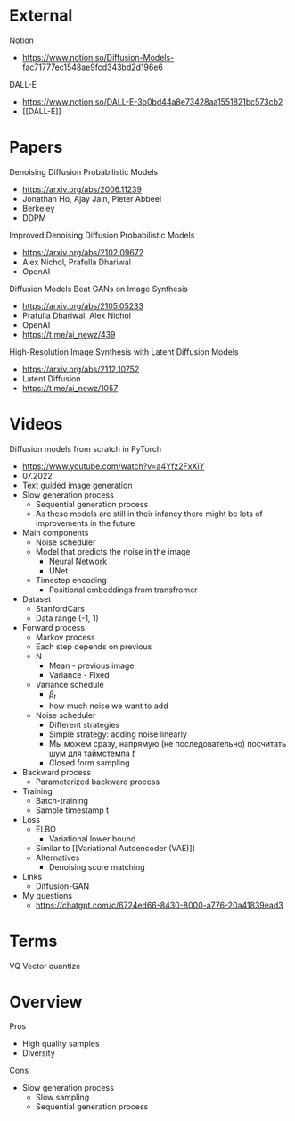 
# External

Notion
- https://www.notion.so/Diffusion-Models-fac71777ec1548ae9fcd343bd2d196e6

DALL-E
- https://www.notion.so/DALL-E-3b0bd44a8e73428aa1551821bc573cb2
- [[DALL-E]]

# Papers


Denoising Diffusion Probabilistic Models
- https://arxiv.org/abs/2006.11239
- Jonathan Ho, Ajay Jain, Pieter Abbeel
- Berkeley
- DDPM

Improved Denoising Diffusion Probabilistic Models
- https://arxiv.org/abs/2102.09672
- Alex Nichol, Prafulla Dhariwal
- OpenAI

Diffusion Models Beat GANs on Image Synthesis
- https://arxiv.org/abs/2105.05233
- Prafulla Dhariwal, Alex Nichol
- OpenAI
- https://t.me/ai_newz/439

High-Resolution Image Synthesis with Latent Diffusion Models
- https://arxiv.org/abs/2112.10752
- Latent Diffusion
- https://t.me/ai_newz/1057

# Videos

Diffusion models from scratch in PyTorch
- https://www.youtube.com/watch?v=a4Yfz2FxXiY
- 07.2022
- Text guided image generation
- Slow generation process
	- Sequential generation process
	- As these models are still in their infancy there might be lots of improvements in the future
- Main components
	- Noise scheduler
	- Model that predicts the noise in the image
		- Neural Network
		- UNet
	- Timestep encoding
		- Positional embeddings from transfromer
- Dataset
	- StanfordCars
	- Data range (-1, 1)
- Forward process
	- Markov process
	- Each step depends on previous
	- N
		- Mean - previous image
		- Variance - Fixed
	- Variance schedule
		- $\beta_t$
		- how much noise we want to add
	- Noise scheduler
		- Different strategies
		- Simple strategy: adding noise linearly
		- Мы можем сразу, напрямую (не последовательно) посчитать шум для таймстемпа $t$
		- Closed form sampling
- Backward process
	- Parameterized backward process
- Training
	- Batch-training
	- Sample timestamp t
- Loss
	- ELBO
		- Variational lower bound
	- Similar to [[Variational Autoencoder (VAE)]]
	- Alternatives
		- Denoising score matching
- Links
	- Diffusion-GAN
- My questions
	- https://chatgpt.com/c/6724ed66-8430-8000-a776-20a41839ead3

# Terms

VQ
Vector quantize


# Overview

Pros
- High quality samples
- Diversity

Cons
- Slow generation process
	- Slow sampling
	- Sequential generation process